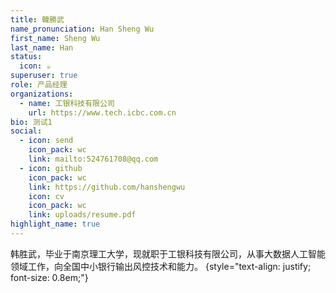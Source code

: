 ```yaml
---
title: 韓勝武
name_pronunciation: Han Sheng Wu
first_name: Sheng Wu
last_name: Han
status:
  icon: ☕️
superuser: true
role: 产品经理
organizations:
  - name: 工银科技有限公司
    url: https://www.tech.icbc.com.cn
bio: 测试1
social:
  - icon: send
    icon_pack: wc
    link: mailto:524761708@qq.com
  - icon: github
    icon_pack: wc
    link: https://github.com/hanshengwu
    icon: cv
    icon_pack: wc
    link: uploads/resume.pdf
highlight_name: true
---
```


韩胜武，毕业于南京理工大学，现就职于工银科技有限公司，从事大数据人工智能领域工作，向全国中小银行输出风控技术和能力。
{style="text-align: justify; font-size: 0.8em;"}

